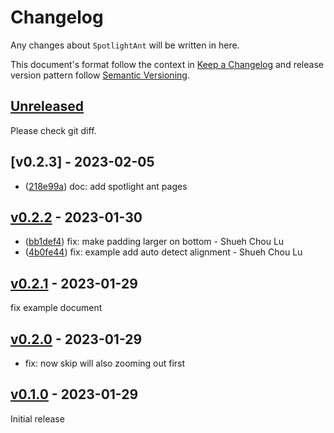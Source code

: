 # Changelog

Any changes about `SpotlightAnt` will be written in here.

This document's format follow the context in [Keep a Changelog](https://keepachangelog.com/en/1.0.0/) and release version pattern follow [Semantic Versioning](https://semver.org/spec/v2.0.0.html).

## [Unreleased]

Please check git diff.

## [v0.2.3] - 2023-02-05

-   ([218e99a](https://github.com/evan361425/flutter-spotlight-ant/commit/218e99aede3a741b4a8bcbffd9e27b23e9776265)) doc: add spotlight ant pages

## [v0.2.2] - 2023-01-30

-   ([bb1def4](https://github.com/evan361425/flutter-spotlight-ant/commit/bb1def47264fe5e829dfb7156e6291f9fdcb8edb)) fix: make padding larger on bottom - Shueh Chou Lu
-   ([4b0fe44](https://github.com/evan361425/flutter-spotlight-ant/commit/4b0fe44866fcb1e0ff62e1ca77bc271ee00b6673)) fix: example add auto detect alignment - Shueh Chou Lu

## [v0.2.1] - 2023-01-29

fix example document

## [v0.2.0] - 2023-01-29

-   fix: now skip will also zooming out first

## [v0.1.0] - 2023-01-29

Initial release

[unreleased]: https://github.com/evan361425/flutter-spotlight-ant/compare/v0.2.3...HEAD
[v0.2.2]: https://github.com/evan361425/flutter-spotlight-ant/compare/v0.2.2...v0.2.3
[v0.2.1]: https://github.com/evan361425/flutter-spotlight-ant/compare/v0.2.0...v0.2.1
[v0.2.0]: https://github.com/evan361425/flutter-spotlight-ant/compare/v0.1.0...v0.2.0
[v0.1.0]: https://github.com/evan361425/flutter-spotlight-ant/compare/commits
